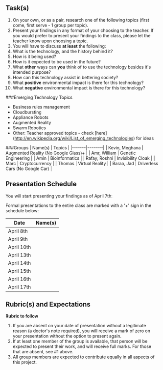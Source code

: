 Task(s)
-------
1. On your own, or as a pair, research one of the following topics (first come, first serve - 1 group per topic).
2. Present your findings in any format of your choosing to the teacher.  If you would prefer to present your findings to the class, please let the teacher know upon choosing a topic.
3. You will have to discuss **at least** the following:
  1. What is the technology, and the history behind it?
  2. How is it being used?
  3. How is it expected to be used in the future?
  4. What **other** ways can **you** think of to use the technology besides it's intended purpose?
  5. How can this technology assist in bettering society?
  6. What **positive** environmental impact is there for this technology?
  7. What **negative** environmental impact is there for this technology?


###Emerging Technology Topics
- Business rules management
- Cloudbursting
- Appliance Robots
- Augmented Reality
- Swarm Robotics
- Other: Teacher approved topics - check [here] (http://en.wikipedia.org/wiki/List_of_emerging_technologies) for ideas

###Groups
| Name(s) | Topics |
|-------|--------|
| Kevin, Meghana | Augmented Reality (No Google Glass)+ |
| Amr, William | Genetic Engineering |
| Amin | Bioinformatics |
| Rafay, Roshni | Invisibility Cloak |
| Marc | Cryptocurrency | 
| Thomas | Virtual Reality |
| Baraa, Jad | Driverless Cars (No Google Car) |

Presentation Schedule
------------------
You will start presenting your findings as of April 7th:

Formal presentations to the entire class are marked with a '+' sign in the schedule below:

| Date | Name(s) |
|-------|--------|
| April 8th | |
| April 9th | |
| April 10th | |
| April 13th | |
| April 14th | |
| April 15th | |
| April 16th | |
| April 17th | |


Rubric(s) and Expectations
--------------------------
**Rubric to follow**

1. If you are absent on your date of presentation without a legitimate reason (a doctor's note required), you will receive a mark of zero on your presentation without the option to present again.
2. If at least one member of the group is available, that person will be expected to present their work, and will receive full marks. For those that are absent, see #1 above.
3. All group members are expected to contribute equally in all aspects of this project.
